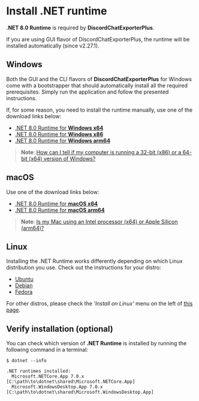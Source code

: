 # Install .NET runtime

**.NET 8.0 Runtime** is required by **DiscordChatExporterPlus**.

If you are using GUI flavor of DiscordChatExporterPlus, the runtime will be installed automatically (since v2.27.1).

## Windows

Both the GUI and the CLI flavors of **DiscordChatExporterPlus** for Windows come with a bootstrapper that should automatically install all the required prerequisites. Simply run the application and follow the presented instructions.

If, for some reason, you need to install the runtime manually, use one of the download links below:

- [.NET 8.0 Runtime for **Windows x64**](https://dotnet.microsoft.com/en-us/download/dotnet/thank-you/runtime-8.0.0-windows-x86-installer)
- [.NET 8.0 Runtime for **Windows x86**](https://dotnet.microsoft.com/en-us/download/dotnet/thank-you/runtime-8.0.0-windows-x64-installer)
- [.NET 8.0 Runtime for **Windows arm64**](https://dotnet.microsoft.com/en-us/download/dotnet/thank-you/runtime-8.0.0-windows-arm64-installer)

> **Note**:
> [How can I tell if my computer is running a 32-bit (x86) or a 64-bit (x64) version of Windows?](https://support.microsoft.com/help/15056/windows-32-64-bit-faq)

## macOS

Use one of the download links below:

- [.NET 8.0 Runtime for **macOS x64**](https://dotnet.microsoft.com/en-us/download/dotnet/thank-you/runtime-8.0.0-macos-x64-installer)
- [.NET 8.0 Runtime for **macOS arm64**](https://dotnet.microsoft.com/en-us/download/dotnet/thank-you/runtime-8.0.0-macos-arm64-installer)

> **Note**:
> [Is my Mac using an Intel processor (x64) or Apple Silicon (arm64)?](https://support.apple.com/HT211814)

## Linux

Installing the .NET Runtime works differently depending on which Linux distribution you use. Check out the instructions for your distro:

- [Ubuntu](https://docs.microsoft.com/dotnet/core/install/linux-ubuntu)
- [Debian](https://docs.microsoft.com/dotnet/core/install/linux-debian)
- [Fedora](https://docs.microsoft.com/dotnet/core/install/linux-fedora)

For other distros, please check the _'Install on Linux'_ menu on the left of [this page](https://docs.microsoft.com/dotnet/core/install/linux).

## Verify installation (optional)

You can check which version of **.NET Runtime** is installed by running the following command in a terminal:

```console
$ dotnet --info

.NET runtimes installed:
  Microsoft.NETCore.App 7.0.x [C:\path\to\dotnet\shared\Microsoft.NETCore.App]
  Microsoft.WindowsDesktop.App 7.0.x [C:\path\to\dotnet\shared\Microsoft.WindowsDesktop.App]
```